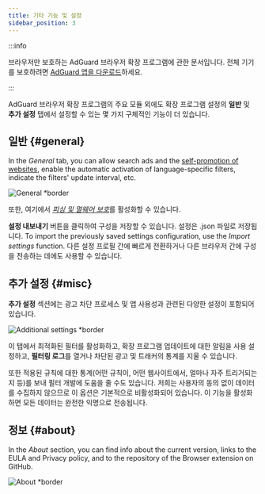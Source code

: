 ```yaml
---
title: 기타 기능 및 설정
sidebar_position: 3
---
```


:::info

브라우저만 보호하는 AdGuard 브라우저 확장 프로그램에 관한 문서입니다. 전체 기기를 보호하려면 [AdGuard 앱을 다운로드](https://agrd.io/download-kb-adblock)하세요.

:::

AdGuard 브라우저 확장 프로그램의 주요 모듈 외에도 확장 프로그램 설정의 **일반** 및 **추가 설정** 탭에서 설정할 수 있는 몇 가지 구체적인 기능이 더 있습니다.

## 일반 {#general}

In the _General_ tab, you can allow search ads and the [self-promotion of websites](/general/ad-filtering/search-ads), enable the automatic activation of language-specific filters, indicate the filters' update interval, etc.

![General \*border](https://cdn.adtidy.org/content/Kb/ad_blocker/browser_extension/ad_blocker_browser_extension_general.png)

또한, 여기에서 [_피싱 및 멀웨어 보호_](/general/browsing-security)를 활성화할 수 있습니다.

**설정 내보내기** 버튼을 클릭하여 구성을 저장할 수 있습니다. 설정은 .json 파일로 저장됩니다. To import the previously saved settings configuration, use the _Import settings_ function. 다른 설정 프로필 간에 빠르게 전환하거나 다른 브라우저 간에 구성을 전송하는 데에도 사용할 수 있습니다.

## 추가 설정 {#misc}

**추가 설정** 섹션에는 광고 차단 프로세스 및 앱 사용성과 관련된 다양한 설정이 포함되어 있습니다.

![Additional settings \*border](https://cdn.adtidy.org/content/Kb/ad_blocker/browser_extension/ad_blocker_browser_extension_additional_settings.png)

이 탭에서 최적화된 필터를 활성화하고, 확장 프로그램 업데이트에 대한 알림을 사용 설정하고, **필터링 로그**를 열거나 차단된 광고 및 트래커의 통계를 지울 수 있습니다.

또한 적용된 규칙에 대한 통계(어떤 규칙이, 어떤 웹사이트에서, 얼마나 자주 트리거되는지 등)를 보내 필터 개발에 도움을 줄 수도 있습니다. 저희는 사용자의 동의 없이 데이터를 수집하지 않으므로 이 옵션은 기본적으로 비활성화되어 있습니다. 이 기능을 활성화하면 모든 데이터는 완전한 익명으로 전송됩니다.

## 정보 {#about}

In the _About_ section, you can find info about the current version, links to the EULA and Privacy policy, and to the repository of the Browser extension on GitHub.

![About \*border](https://cdn.adtidy.org/content/Kb/ad_blocker/browser_extension/ad_blocker_browser_extension_about.png)

